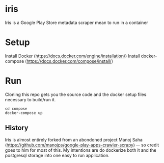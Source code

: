 # iris
Iris is a Google Play Store metadata scraper mean to run in a container

# Setup
Install Docker (https://docs.docker.com/engine/installation/)
Install docker-compose (https://docs.docker.com/compose/install/)


# Run

Cloning this repo gets you the source code and the docker setup files necessary to build/run it.

```
cd compose
docker-compose up
```

## History
Iris is almost entirely forked from an abondoned project Manoj Saha (https://github.com/manojps/google-play-apps-crawler-scrapy) -- so credit goes to him for most of this.  My intentions are do dockerize both it and the postgresql storage into one easy to run application.
